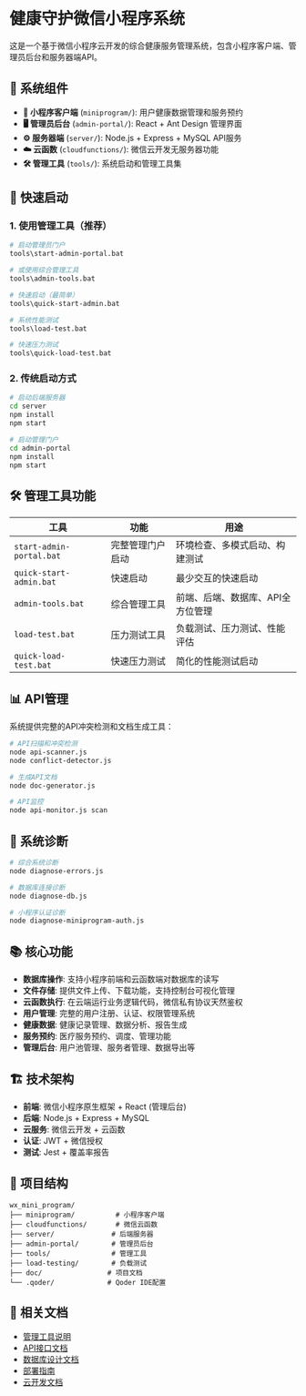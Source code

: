 # 健康守护微信小程序系统

这是一个基于微信小程序云开发的综合健康服务管理系统，包含小程序客户端、管理员后台和服务器端API。

## 🎯 系统组件

- **📱 小程序客户端** (`miniprogram/`): 用户健康数据管理和服务预约
- **🖥️ 管理员后台** (`admin-portal/`): React + Ant Design 管理界面
- **⚙️ 服务器端** (`server/`): Node.js + Express + MySQL API服务
- **☁️ 云函数** (`cloudfunctions/`): 微信云开发无服务器功能
- **🛠️ 管理工具** (`tools/`): 系统启动和管理工具集

## 🚀 快速启动

### 1. 使用管理工具（推荐）

```bash
# 启动管理员门户
tools\start-admin-portal.bat

# 或使用综合管理工具
tools\admin-tools.bat

# 快速启动（最简单）
tools\quick-start-admin.bat

# 系统性能测试
tools\load-test.bat

# 快速压力测试
tools\quick-load-test.bat
```

### 2. 传统启动方式

```bash
# 启动后端服务器
cd server
npm install
npm start

# 启动管理门户
cd admin-portal
npm install
npm start
```

## 🛠️ 管理工具功能

| 工具 | 功能 | 用途 |
|------|------|------|
| `start-admin-portal.bat` | 完整管理门户启动 | 环境检查、多模式启动、构建测试 |
| `quick-start-admin.bat` | 快速启动 | 最少交互的快速启动 |
| `admin-tools.bat` | 综合管理工具 | 前端、后端、数据库、API全方位管理 |
| `load-test.bat` | 压力测试工具 | 负载测试、压力测试、性能评估 |
| `quick-load-test.bat` | 快速压力测试 | 简化的性能测试启动 |

## 📊 API管理

系统提供完整的API冲突检测和文档生成工具：

```bash
# API扫描和冲突检测
node api-scanner.js
node conflict-detector.js

# 生成API文档
node doc-generator.js

# API监控
node api-monitor.js scan
```

## 🔧 系统诊断

```bash
# 综合系统诊断
node diagnose-errors.js

# 数据库连接诊断
node diagnose-db.js

# 小程序认证诊断
node diagnose-miniprogram-auth.js
```

## 📚 核心功能

- **数据库操作**: 支持小程序前端和云函数端对数据库的读写
- **文件存储**: 提供文件上传、下载功能，支持控制台可视化管理
- **云函数执行**: 在云端运行业务逻辑代码，微信私有协议天然鉴权
- **用户管理**: 完整的用户注册、认证、权限管理系统
- **健康数据**: 健康记录管理、数据分析、报告生成
- **服务预约**: 医疗服务预约、调度、管理功能
- **管理后台**: 用户池管理、服务者管理、数据导出等

## 🏗️ 技术架构

- **前端**: 微信小程序原生框架 + React (管理后台)
- **后端**: Node.js + Express + MySQL
- **云服务**: 微信云开发 + 云函数
- **认证**: JWT + 微信授权
- **测试**: Jest + 覆盖率报告

## 📁 项目结构

```
wx_mini_program/
├── miniprogram/          # 小程序客户端
├── cloudfunctions/       # 微信云函数
├── server/              # 后端服务器
├── admin-portal/        # 管理员后台
├── tools/               # 管理工具
├── load-testing/        # 负载测试
├── doc/                # 项目文档
└── .qoder/             # Qoder IDE配置
```

## 🔗 相关文档

- [管理工具说明](./tools/README.md)
- [API接口文档](./API接口文档.md)
- [数据库设计文档](./doc/数据库设计文档.md)
- [部署指南](./DEPLOYMENT_GUIDE.md)
- [云开发文档](https://developers.weixin.qq.com/miniprogram/dev/wxcloud/basis/getting-started.html)

